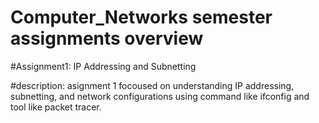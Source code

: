 # Computer_Networks semester assignments overview

#Assignment1: IP Addressing and Subnetting

#description: asignment 1 focoused on understanding IP addressing, subnetting, and network configurations using command like ifconfig and tool like packet tracer.


